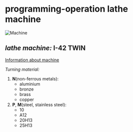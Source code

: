# programming-operation lathe machine

![Machine](https://yandex.ru/images/search?pos=0&from=tabbar&img_url=http%3A%2F%2Fclevertechno.ru%2Ffile%2Fview2%2Ffile%2Fseriya-i42-twin%2FI42_twin.jpg%2Ff%3D0%2C0_i.png&text=i-42twin&rpt=simage&lr=2)

## *lathe machine:* **I-42 TWIN**
[Information about machine](https://quick-tech.ru/tokarno_frezernyj_stanok_s_chpu_i-42_twin)

*Turning material:*
1. **N**(non-ferrous metals):
   * aluminium
   * bronze
   * brass
   * copper
2. **P**, **M**(steel, stainless steel):
   * 10
   * A12
   * 20H13
   * 25H13

